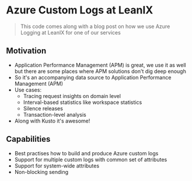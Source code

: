 # Azure Custom Logs at LeanIX

> This code comes along with a blog post on how we use Azure Logging at LeanIX for one of our services

## Motivation

* Application Performance Management (APM) is great, we use it as well but there are some places where APM solutions don't dig deep enough
* So it's an accompanying data source to Application Performance Management (APM)
* Use cases: 
  * Tracing request insights on domain level
  * Interval-based statistics like workspace statistics
  * Silence releases
  * Transaction-level analysis
* Along with Kusto it's awesome!

## Capabilities

* Best practises how to build and produce Azure custom logs
* Support for multiple custom logs with common set of attributes
* Support for system-wide attributes
* Non-blocking sending
